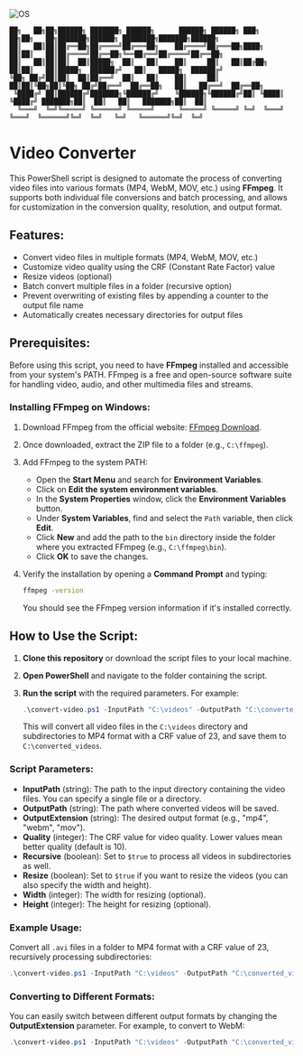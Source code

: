 ![OS](https://img.shields.io/badge/WINDOWS-blue)
```
██╗   ██╗██╗██████╗ ███████╗ ██████╗      ██████╗ ██████╗ ███╗   ██╗██╗   ██╗███████╗██████╗ ████████╗███████╗██████╗ 
██║   ██║██║██╔══██╗██╔════╝██╔═══██╗    ██╔════╝██╔═══██╗████╗  ██║██║   ██║██╔════╝██╔══██╗╚══██╔══╝██╔════╝██╔══██╗
██║   ██║██║██║  ██║█████╗  ██║   ██║    ██║     ██║   ██║██╔██╗ ██║██║   ██║█████╗  ██████╔╝   ██║   █████╗  ██████╔╝
╚██╗ ██╔╝██║██║  ██║██╔══╝  ██║   ██║    ██║     ██║   ██║██║╚██╗██║╚██╗ ██╔╝██╔══╝  ██╔══██╗   ██║   ██╔══╝  ██╔══██╗
 ╚████╔╝ ██║██████╔╝███████╗╚██████╔╝    ╚██████╗╚██████╔╝██║ ╚████║ ╚████╔╝ ███████╗██║  ██║   ██║   ███████╗██║  ██║
  ╚═══╝  ╚═╝╚═════╝ ╚══════╝ ╚═════╝      ╚═════╝ ╚═════╝ ╚═╝  ╚═══╝  ╚═══╝  ╚══════╝╚═╝  ╚═╝   ╚═╝   ╚══════╝╚═╝  ╚═╝
```
# Video Converter

This PowerShell script is designed to automate the process of converting video files into various formats (MP4, WebM, MOV, etc.) using **FFmpeg**. It supports both individual file conversions and batch processing, and allows for customization in the conversion quality, resolution, and output format.

## Features:
- Convert video files in multiple formats (MP4, WebM, MOV, etc.)
- Customize video quality using the CRF (Constant Rate Factor) value
- Resize videos (optional)
- Batch convert multiple files in a folder (recursive option)
- Prevent overwriting of existing files by appending a counter to the output file name
- Automatically creates necessary directories for output files

## Prerequisites:
Before using this script, you need to have **FFmpeg** installed and accessible from your system's PATH. FFmpeg is a free and open-source software suite for handling video, audio, and other multimedia files and streams.

### Installing FFmpeg on Windows:
1. Download FFmpeg from the official website: [FFmpeg Download](https://ffmpeg.org/download.html).
   
2. Once downloaded, extract the ZIP file to a folder (e.g., `C:\ffmpeg`).

3. Add FFmpeg to the system PATH:
   - Open the **Start Menu** and search for **Environment Variables**.
   - Click on **Edit the system environment variables**.
   - In the **System Properties** window, click the **Environment Variables** button.
   - Under **System Variables**, find and select the `Path` variable, then click **Edit**.
   - Click **New** and add the path to the `bin` directory inside the folder where you extracted FFmpeg (e.g., `C:\ffmpeg\bin`).
   - Click **OK** to save the changes.

4. Verify the installation by opening a **Command Prompt** and typing:
   ```bash
   ffmpeg -version
   ```
   You should see the FFmpeg version information if it's installed correctly.

## How to Use the Script:

1. **Clone this repository** or download the script files to your local machine.

2. **Open PowerShell** and navigate to the folder containing the script.

3. **Run the script** with the required parameters. For example:
   ```powershell
   .\convert-video.ps1 -InputPath "C:\videos" -OutputPath "C:\converted_videos" -OutputExtension "mp4" -Quality 23 -Recursive $true
   ```
   This will convert all video files in the `C:\videos` directory and subdirectories to MP4 format with a CRF value of 23, and save them to `C:\converted_videos`.

### Script Parameters:
- **InputPath** (string): The path to the input directory containing the video files. You can specify a single file or a directory.
- **OutputPath** (string): The path where converted videos will be saved.
- **OutputExtension** (string): The desired output format (e.g., "mp4", "webm", "mov").
- **Quality** (integer): The CRF value for video quality. Lower values mean better quality (default is 10).
- **Recursive** (boolean): Set to `$true` to process all videos in subdirectories as well.
- **Resize** (boolean): Set to `$true` if you want to resize the videos (you can also specify the width and height).
- **Width** (integer): The width for resizing (optional).
- **Height** (integer): The height for resizing (optional).

### Example Usage:
Convert all `.avi` files in a folder to MP4 format with a CRF value of 23, recursively processing subdirectories:
```powershell
.\convert-video.ps1 -InputPath "C:\videos" -OutputPath "C:\converted_videos" -OutputExtension "mp4" -Quality 23 -Recursive $true
```

### Converting to Different Formats:
You can easily switch between different output formats by changing the **OutputExtension** parameter. For example, to convert to WebM:
```powershell
.\convert-video.ps1 -InputPath "C:\videos" -OutputPath "C:\converted_videos" -OutputExtension "webm" -Quality 30
```

